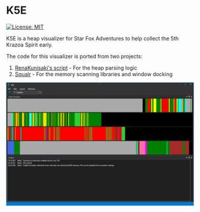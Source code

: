 # K5E

[![License: MIT](https://img.shields.io/badge/License-MIT-blue.svg)](https://opensource.org/licenses/MIT)

K5E is a heap visualizer for Star Fox Adventures to help collect the 5th Krazoa Spirit early.

The code for this visualizer is ported from two projects:
1) [RenaKunisaki's script](https://github.com/RenaKunisaki/StarFoxAdventures/blob/master/misc-scripts/identifyPointer.py) - For the heap parsing logic
2) [Squalr](https://github.com/Squalr/Squalr/) - For the memory scanning libraries and window docking

![SqualrGUI](Documentation/K5E.png)

